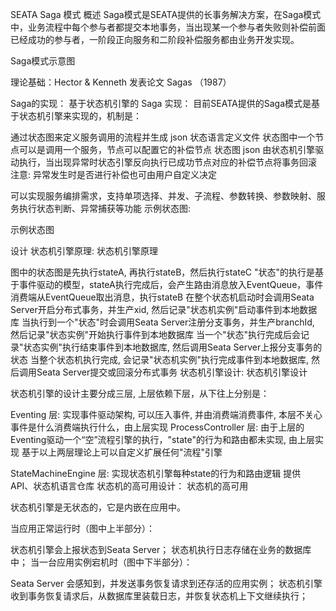 SEATA Saga 模式
概述
Saga模式是SEATA提供的长事务解决方案，在Saga模式中，业务流程中每个参与者都提交本地事务，当出现某一个参与者失败则补偿前面已经成功的参与者，一阶段正向服务和二阶段补偿服务都由业务开发实现。

Saga模式示意图

理论基础：Hector & Kenneth 发表论⽂ Sagas （1987）

Saga的实现：
基于状态机引擎的 Saga 实现：
目前SEATA提供的Saga模式是基于状态机引擎来实现的，机制是：

通过状态图来定义服务调用的流程并生成 json 状态语言定义文件
状态图中一个节点可以是调用一个服务，节点可以配置它的补偿节点
状态图 json 由状态机引擎驱动执行，当出现异常时状态引擎反向执行已成功节点对应的补偿节点将事务回滚
注意: 异常发生时是否进行补偿也可由用户自定义决定

可以实现服务编排需求，支持单项选择、并发、子流程、参数转换、参数映射、服务执行状态判断、异常捕获等功能
示例状态图:

示例状态图

设计
状态机引擎原理:
状态机引擎原理

图中的状态图是先执行stateA, 再执行stateB，然后执行stateC
"状态"的执行是基于事件驱动的模型，stateA执行完成后，会产生路由消息放入EventQueue，事件消费端从EventQueue取出消息，执行stateB
在整个状态机启动时会调用Seata Server开启分布式事务，并生产xid, 然后记录"状态机实例"启动事件到本地数据库
当执行到一个"状态"时会调用Seata Server注册分支事务，并生产branchId, 然后记录"状态实例"开始执行事件到本地数据库
当一个"状态"执行完成后会记录"状态实例"执行结束事件到本地数据库, 然后调用Seata Server上报分支事务的状态
当整个状态机执行完成, 会记录"状态机实例"执行完成事件到本地数据库, 然后调用Seata Server提交或回滚分布式事务
状态机引擎设计:
状态机引擎设计

状态机引擎的设计主要分成三层, 上层依赖下层，从下往上分别是：

Eventing 层:
实现事件驱动架构, 可以压入事件, 并由消费端消费事件, 本层不关心事件是什么消费端执行什么，由上层实现
ProcessController 层:
由于上层的Eventing驱动一个“空”流程引擎的执行，"state"的行为和路由都未实现, 由上层实现
基于以上两层理论上可以自定义扩展任何"流程"引擎

StateMachineEngine 层:
实现状态机引擎每种state的行为和路由逻辑
提供 API、状态机语言仓库
状态机的高可用设计：
状态机的高可用

状态机引擎是无状态的，它是内嵌在应用中。

当应用正常运行时（图中上半部分）：

状态机引擎会上报状态到Seata Server；
状态机执行日志存储在业务的数据库中；
当一台应用实例宕机时（图中下半部分）：

Seata Server 会感知到，并发送事务恢复请求到还存活的应用实例；
状态机引擎收到事务恢复请求后，从数据库里装载日志，并恢复状态机上下文继续执行；